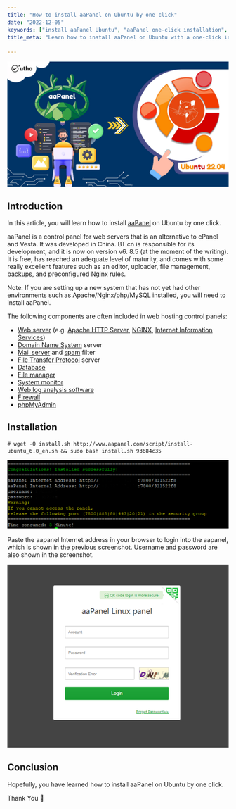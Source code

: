```yaml
---
title: "How to install aaPanel on Ubuntu by one click"
date: "2022-12-05"
keywords: ["install aaPanel Ubuntu", "aaPanel one-click installation", "Ubuntu aaPanel setup", "web hosting control panel", "server management Ubuntu", "Ubuntu server panel", "aaPanel tutorial", "easy server setup"]
title_meta: "Learn how to install aaPanel on Ubuntu with a one-click installation method. This guide provides step-by-step instructions to set up aaPanel for managing your web server effortlessly."

---
```


![How to install aaPanel on Ubuntu by one click](images/How-to-install-aaPanel-on-Ubuntu-by-one-click_utho.jpg)

## Introduction

In this article, you will learn how to install [aaPanel](https://utho.com/docs/tutorial/how-to-migrate-accounts-from-cwp-to-cwp/) on Ubuntu by one click.

aaPanel is a control panel for web servers that is an alternative to cPanel and Vesta. It was developed in China. BT.cn is responsible for its development, and it is now on version v6. 8.5 (at the moment of the writing). It is free, has reached an adequate level of maturity, and comes with some really excellent features such as an editor, uploader, file management, backups, and preconfigured Nginx rules.

Note: If you are setting up a new system that has not yet had other environments such as Apache/Nginx/php/MySQL installed, you will need to install aaPanel.

The following components are often included in web hosting control panels:

- [Web server](https://en.wikipedia.org/wiki/Web_server) (e.g. [Apache HTTP Server](https://en.wikipedia.org/wiki/Apache_HTTP_Server), [NGINX](https://en.wikipedia.org/wiki/Nginx), [Internet Information Services](https://en.wikipedia.org/wiki/Internet_Information_Services))
- [Domain Name System](https://en.wikipedia.org/wiki/Domain_Name_System) server
- [Mail server](https://en.wikipedia.org/wiki/Mail_server) and [spam](https://en.wikipedia.org/wiki/Messaging_spam) filter
- [File Transfer Protocol](https://en.wikipedia.org/wiki/File_Transfer_Protocol) server
- [Database](https://en.wikipedia.org/wiki/Database)
- [File manager](https://en.wikipedia.org/wiki/File_manager)
- [System monitor](https://en.wikipedia.org/wiki/System_monitor)
- [Web log analysis software](https://en.wikipedia.org/wiki/Web_log_analysis_software)
- [Firewall](https://en.wikipedia.org/wiki/Firewall_(computing))
- [phpMyAdmin](https://en.wikipedia.org/wiki/PhpMyAdmin)

## Installation

```
# wget -O install.sh http://www.aapanel.com/script/install-ubuntu_6.0_en.sh && sudo bash install.sh 93684c35
```

![output](images/image-570.png)

Paste the aapanel Internet address in your browser to login into the aapanel, which is shown in the previous screenshot. Username and password are also shown in the screenshot.

![install aaPanel on Ubuntu by one click](images/image-569.png)

## Conclusion

Hopefully, you have learned how to install aaPanel on Ubuntu by one click.

Thank You 🙂
